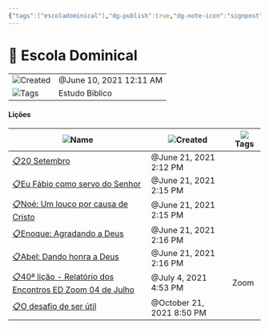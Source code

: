 ```yaml
---
{"tags":["escoladominical"],"dg-publish":true,"dg-note-icon":"signpost","noteIcon":"signpost","permalink":"/07-indexes/escola-dominical/","dgPassFrontmatter":true,"created":"2025-10-16T10:27:46.411+01:00","updated":"2025-10-24T16:42:23.707+01:00"}
---
```


# 🏫 Escola Dominical

|   |   |
|---|---|
|![](Dashboard/Attachments/clock_gray%20179.svg)Created|@June 10, 2021 12:11 AM|
|![](Dashboard/Attachments/list_gray%20913.svg)Tags|Estudo Bíblico|

#### Lições

|![](Dashboard/Attachments/font_gray%20154.svg)Name|![](Dashboard/Attachments/clock_gray%20179.svg)Created|![](Dashboard/Attachments/list_gray%20913.svg)Tags|
|---|---|---|
|[📋20 Setembro](Escola%20Dominical/Licoes/20%20Setembro%20904fab75ef5e4a41bd41f2950208ee3e.html)|@June 21, 2021 2:12 PM||
|[📋Eu Fábio como servo do Senhor](Escola%20Dominical/Licoes/Eu%20F%C3%A1bio%20como%20servo%20do%20Senhor%20e03186969fb343f2919638efd534609b.html)|@June 21, 2021 2:15 PM||
|[📋Noé: Um louco por causa de Cristo](Escola%20Dominical/Licoes/No%C3%A9%20Um%20louco%20por%20causa%20de%20Cristo%20711d828935f04a0ea93df6389abcc91b.html)|@June 21, 2021 2:15 PM||
|[📋Enoque: Agradando a Deus](Escola%20Dominical/Licoes/Enoque%20Agradando%20a%20Deus%20f24e6ccad49543b594691618d818cb2a.html)|@June 21, 2021 2:16 PM||
|[📋Abel: Dando honra a Deus](Escola%20Dominical/Licoes/Abel%20Dando%20honra%20a%20Deus%20f349df99d20f4578aafd586ae47395dd.html)|@June 21, 2021 2:16 PM||
|[📋40ª lição - Relatório dos Encontros ED Zoom 04 de Julho](Escola%20Dominical/Licoes/40%C2%AA%20li%C3%A7%C3%A3o%20-%20Relat%C3%B3rio%20dos%20Encontros%20ED%20Zoom%2004%20de%20%208018173aa2b64d9797f81525f7f07f49.html)|@July 4, 2021 4:53 PM|Zoom|
|[📋O desafio de ser útil](Escola%20Dominical/Licoes/O%20desafio%20de%20ser%20%C3%BAtil%20dbbc97042318423a8b87f4e82436a819.html)|@October 21, 2021 8:50 PM||
